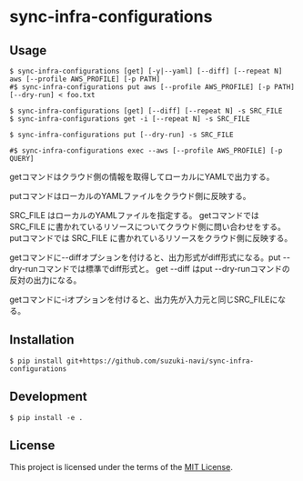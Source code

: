 # sync-infra-configurations

## Usage

    $ sync-infra-configurations [get] [-y|--yaml] [--diff] [--repeat N] aws [--profile AWS_PROFILE] [-p PATH]
    #$ sync-infra-configurations put aws [--profile AWS_PROFILE] [-p PATH] [--dry-run] < foo.txt

    $ sync-infra-configurations [get] [--diff] [--repeat N] -s SRC_FILE
    $ sync-infra-configurations get -i [--repeat N] -s SRC_FILE

    $ sync-infra-configurations put [--dry-run] -s SRC_FILE

    #$ sync-infra-configurations exec --aws [--profile AWS_PROFILE] [-p QUERY]

getコマンドはクラウド側の情報を取得してローカルにYAMLで出力する。

putコマンドはローカルのYAMLファイルをクラウド側に反映する。

SRC_FILE はローカルのYAMLファイルを指定する。
getコマンドでは SRC_FILE に書かれているリソースについてクラウド側に問い合わせをする。
putコマンドでは SRC_FILE に書かれているリソースをクラウド側に反映する。

getコマンドに--diffオプションを付けると、出力形式がdiff形式になる。put --dry-runコマンドでは標準でdiff形式と。
get --diff はput --dry-runコマンドの反対の出力になる。

getコマンドに-iオプションを付けると、出力先が入力元と同じSRC_FILEになる。


## Installation

    $ pip install git+https://github.com/suzuki-navi/sync-infra-configurations

## Development

    $ pip install -e .

## License

This project is licensed under the terms of the [MIT License](https://opensource.org/licenses/MIT).

